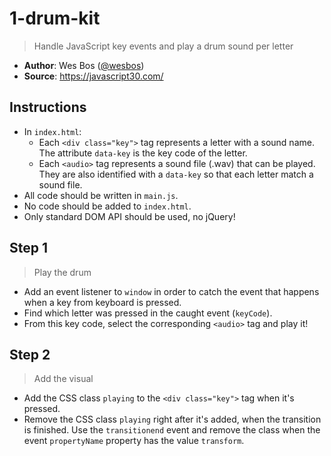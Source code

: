 # 1-drum-kit

> Handle JavaScript key events and play a drum sound per letter

- **Author**: Wes Bos ([@wesbos](https://twitter.com/wesbos))
- **Source**: https://javascript30.com/

## Instructions

- In `index.html`:
  - Each `<div class="key">` tag represents a letter with a sound name. The attribute `data-key` is the key code of the letter.
  - Each `<audio>` tag represents a sound file (.wav) that can be played. They are also identified with a `data-key` so that each letter match a sound file.
- All code should be written in `main.js`.
- No code should be added to `index.html`.
- Only standard DOM API should be used, no jQuery!

## Step 1

> Play the drum

- Add an event listener to `window` in order to catch the event that happens when a key from keyboard is pressed.
- Find which letter was pressed in the caught event (`keyCode`).
- From this key code, select the corresponding `<audio>` tag and play it!

## Step 2

> Add the visual

- Add the CSS class `playing` to the `<div class="key">` tag when it's pressed.
- Remove the CSS class `playing` right after it's added, when the transition is finished. Use the `transitionend` event and remove the class when the event `propertyName` property has the value `transform`.
